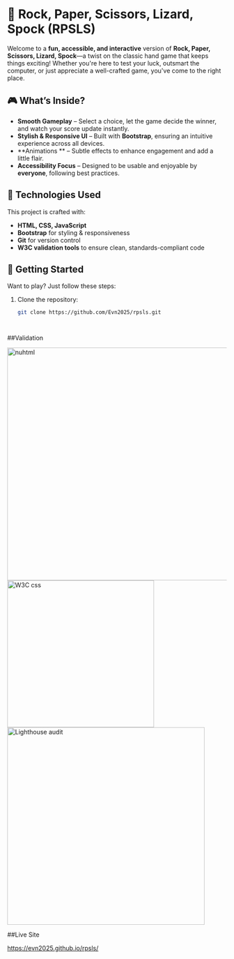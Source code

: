 # 🖖 Rock, Paper, Scissors, Lizard, Spock (RPSLS)

Welcome to a **fun, accessible, and interactive** version of **Rock, Paper, Scissors, Lizard, Spock**—a twist on the classic hand game that keeps things exciting! Whether you're here to test your luck, outsmart the computer, or just appreciate a well-crafted game, you've come to the right place.

## 🎮 What’s Inside?
- **Smooth Gameplay** – Select a choice, let the game decide the winner, and watch your score update instantly.
- **Stylish & Responsive UI** – Built with **Bootstrap**, ensuring an intuitive experience across all devices.
- **Animations ** – Subtle effects to enhance engagement and add a little flair.
- **Accessibility Focus** – Designed to be usable and enjoyable by **everyone**, following best practices.

## 🔧 Technologies Used
This project is crafted with:
- **HTML, CSS, JavaScript**
- **Bootstrap** for styling & responsiveness
- **Git** for version control
- **W3C validation tools** to ensure clean, standards-compliant code

## 🚀 Getting Started
Want to play? Just follow these steps:
1. Clone the repository:  
   ```bash
   git clone https://github.com/Evn2025/rpsls.git

   


##Validation





   
<img width="534" alt="nuhtml" src="https://github.com/user-attachments/assets/55d7fb8d-08b5-4ef2-850f-7375c3d0817f" />


<img width="337" alt="W3C css" src="https://github.com/user-attachments/assets/58d98191-dfe8-4190-b68e-d0399cc453f3" />


<img width="453" alt="Lighthouse audit" src="https://github.com/user-attachments/assets/746d558d-cf04-4ab4-af3a-826779887aec" />



##Live Site

https://evn2025.github.io/rpsls/
